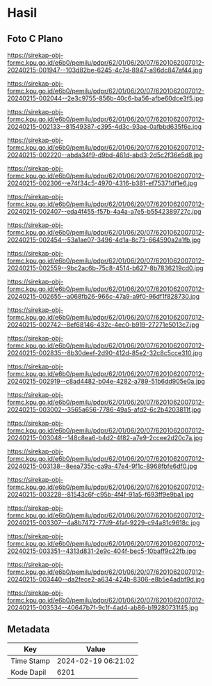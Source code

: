 # Hasil

## Foto C Plano

https://sirekap-obj-formc.kpu.go.id/e6b0/pemilu/pdpr/62/01/06/20/07/6201062007012-20240215-001947--103d82be-6245-4c7d-8947-a96dc847af44.jpg

https://sirekap-obj-formc.kpu.go.id/e6b0/pemilu/pdpr/62/01/06/20/07/6201062007012-20240215-002044--2e3c9755-856b-40c6-ba56-afbe60dce3f5.jpg

https://sirekap-obj-formc.kpu.go.id/e6b0/pemilu/pdpr/62/01/06/20/07/6201062007012-20240215-002133--81549387-c395-4d3c-93ae-0afbbd635f6e.jpg

https://sirekap-obj-formc.kpu.go.id/e6b0/pemilu/pdpr/62/01/06/20/07/6201062007012-20240215-002220--abda34f9-d9bd-461d-abd3-2d5c2f36e5d8.jpg

https://sirekap-obj-formc.kpu.go.id/e6b0/pemilu/pdpr/62/01/06/20/07/6201062007012-20240215-002306--e74f34c5-4970-4316-b381-ef75371df1e6.jpg

https://sirekap-obj-formc.kpu.go.id/e6b0/pemilu/pdpr/62/01/06/20/07/6201062007012-20240215-002407--eda4f455-f57b-4a4a-a7e5-b5542389727c.jpg

https://sirekap-obj-formc.kpu.go.id/e6b0/pemilu/pdpr/62/01/06/20/07/6201062007012-20240215-002454--53a1ae07-3496-4d1a-8c73-664590a2a1fb.jpg

https://sirekap-obj-formc.kpu.go.id/e6b0/pemilu/pdpr/62/01/06/20/07/6201062007012-20240215-002559--9bc2ac6b-75c8-4514-b627-8b7836219cd0.jpg

https://sirekap-obj-formc.kpu.go.id/e6b0/pemilu/pdpr/62/01/06/20/07/6201062007012-20240215-002655--a068fb26-966c-47a9-a9f0-96df1f828730.jpg

https://sirekap-obj-formc.kpu.go.id/e6b0/pemilu/pdpr/62/01/06/20/07/6201062007012-20240215-002742--8ef68146-432c-4ec0-b919-27271e5013c7.jpg

https://sirekap-obj-formc.kpu.go.id/e6b0/pemilu/pdpr/62/01/06/20/07/6201062007012-20240215-002835--8b30deef-2d90-412d-85e2-32c8c5cce310.jpg

https://sirekap-obj-formc.kpu.go.id/e6b0/pemilu/pdpr/62/01/06/20/07/6201062007012-20240215-002919--c8ad4482-b04e-4282-a789-51b6dd905e0a.jpg

https://sirekap-obj-formc.kpu.go.id/e6b0/pemilu/pdpr/62/01/06/20/07/6201062007012-20240215-003002--3565a656-7786-49a5-afd2-6c2b4203811f.jpg

https://sirekap-obj-formc.kpu.go.id/e6b0/pemilu/pdpr/62/01/06/20/07/6201062007012-20240215-003048--148c8ea6-b4d2-4f82-a7e9-2ccee2d20c7a.jpg

https://sirekap-obj-formc.kpu.go.id/e6b0/pemilu/pdpr/62/01/06/20/07/6201062007012-20240215-003138--8eea735c-ca9a-47e4-9f1c-8968fbfe6df0.jpg

https://sirekap-obj-formc.kpu.go.id/e6b0/pemilu/pdpr/62/01/06/20/07/6201062007012-20240215-003228--81543c6f-c95b-4f4f-91a5-f693ff9e9ba1.jpg

https://sirekap-obj-formc.kpu.go.id/e6b0/pemilu/pdpr/62/01/06/20/07/6201062007012-20240215-003307--4a8b7472-77d9-4faf-9229-c94a81c9618c.jpg

https://sirekap-obj-formc.kpu.go.id/e6b0/pemilu/pdpr/62/01/06/20/07/6201062007012-20240215-003351--4313d831-2e9c-404f-bec5-10baff9c22fb.jpg

https://sirekap-obj-formc.kpu.go.id/e6b0/pemilu/pdpr/62/01/06/20/07/6201062007012-20240215-003440--da2fece2-a634-424b-8306-e8b5e4adbf9d.jpg

https://sirekap-obj-formc.kpu.go.id/e6b0/pemilu/pdpr/62/01/06/20/07/6201062007012-20240215-003534--40647b7f-9c1f-4ad4-ab86-b19280731f45.jpg


## Metadata

| Key        | Value               |
| ---------- | ------------------- |
| Time Stamp | 2024-02-19 06:21:02 |
| Kode Dapil | 6201                |



